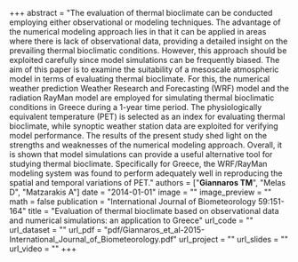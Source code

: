 +++
abstract = "The evaluation of thermal bioclimate can be conducted employing either observational or modeling techniques. The advantage of the numerical modeling approach lies in that it can be applied in areas where there is lack of observational data, providing a detailed insight on the prevailing thermal bioclimatic conditions. However, this approach should be exploited carefully since model simulations can be frequently biased. The aim of this paper is to examine the suitability of a mesoscale atmospheric model in terms of evaluating thermal bioclimate. For this, the numerical weather prediction Weather Research and Forecasting (WRF) model and the radiation RayMan model are employed for simulating thermal bioclimatic conditions in Greece during a 1-year time period. The physiologically equivalent temperature (PET) is selected as an index for evaluating thermal bioclimate, while synoptic weather station data are exploited for verifying model performance. The results of the present study shed light on the strengths and weaknesses of the numerical modeling approach. Overall, it is shown that model simulations can provide a useful alternative tool for studying thermal bioclimate. Specifically for Greece, the WRF/RayMan modeling system was found to perform adequately well in reproducing the spatial and temporal variations of PET."
authors = ["**Giannaros TM**", "Melas D", "Matzarakis A"]
date = "2014-01-01"
image = ""
image_preview = ""
math = false
publication = "International Journal of Biometeorology 59:151-164"
title = "Evaluation of thermal bioclimate based on observational data and numerical simulations: an application to Greece"
url_code = ""
url_dataset = ""
url_pdf = "pdf/Giannaros_et_al-2015-International_Journal_of_Biometeorology.pdf"
url_project = ""
url_slides = ""
url_video = ""
+++
